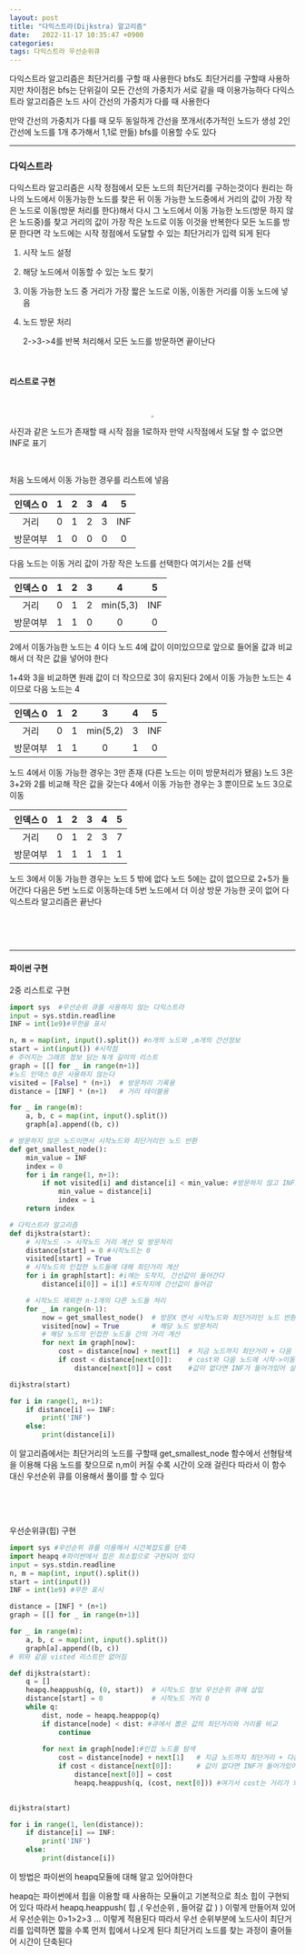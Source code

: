 ```yaml
---
layout: post
title: "다익스트라(Dijkstra) 알고리즘"
date:   2022-11-17 10:35:47 +0900
categories:
tags: 다익스트라 우선순위큐
---
```


다익스트라 알고리즘은 최단거리를 구할 때 사용한다 bfs도 최단거리를 구할때 사용하지만 차이점은 bfs는 단위길이 모든 간선의 가중치가 서로 같을 때 이용가능하다 다익스트라 알고리즘은 노드 사이 간선의 가중치가 다를 때 사용한다 

만약 간선의 가중치가 다를 때 모두 동일하게 간선을 쪼개서(추가적인 노드가 생성 2인 간선에 노드를 1개 추가해서 1,1로 만듦) bfs를 이용할 수도 있다

---

### 다익스트라

다익스트라 알고리즘은 시작 정점에서 모든 노드의 최단거리를 구하는것이다 원리는 하나의 노드에서 이동가능한 노드를 찾은 뒤 이동 가능한 노드중에서 거리의 값이 가장 작은 노드로 이동(방문 처리를 한다)해서 다시 그 노드에서 이동 가능한 노드(방문 하지 않은 노드중)를 찾고 거리의 값이 가장 작은 노드로 이동 이것을 반복한다 모든 노드를 방문 한다면 각 노드에는 시작 정점에서 도달할 수 있는 최단거리가 입력 되게 된다

1. 시작 노드 설정

2. 해당 노드에서 이동할 수 있는 노드 찾기

3. 이동 가능한 노드 중 거리가 가장 짧은 노드로 이동, 이동한 거리를 이동 노드에 넣음

4. 노드 방문 처리

   2->3->4를 반복 처리해서 모든 노드를 방문하면 끝이난다

&nbsp;

#### 리스트로 구현

&nbsp;

<center><img src="https://user-images.githubusercontent.com/80758613/202349138-4ad432e0-d786-4db4-915d-11c5e4c1983c.png" style="zoom:30%;"></center>

 사진과 같은 노드가 존재할 때 시작 점을 1로하자 만약 시작점에서 도달 할 수 없으면 INF로 표기

&nbsp;

 처음 노드에서 이동 가능한 경우를 리스트에 넣음

| 인덱스 0 |  1   |  2   |  3   |  4   |  5   |
| :------: | :--: | :--: | :--: | :--: | :--: |
|   거리   |  0   |  1   |  2   |  3   | INF  |
| 방문여부 |  1   |  0   |  0   |  0   |  0   |

다음 노드는 이동 거리 값이 가장 작은 노드를 선택한다 여기서는 2를 선택

| 인덱스 0 |  1   |  2   |  3   |    4     |  5   |
| :------: | :--: | :--: | :--: | :------: | :--: |
|   거리   |  0   |  1   |  2   | min(5,3) | INF  |
| 방문여부 |  1   |  1   |  0   |    0     |  0   |

2에서 이동가능한 노드는 4 이다 노드 4에 값이 이미있으므로 앞으로 들어올 값과 비교해서 더 작은 값을 넣어야 한다

1+4와 3을 비교하면 원래 값이 더 작으므로 3이 유지된다 2에서 이동 가능한 노드는 4이므로 다음 노드는 4

| 인덱스 0 |  1   |  2   |    3     |  4   |  5   |
| :------: | :--: | :--: | :------: | :--: | :--: |
|   거리   |  0   |  1   | min(5,2) |  3   | INF  |
| 방문여부 |  1   |  1   |    0     |  1   |  0   |

노드 4에서 이동 가능한 경우는 3만 존재 (다른 노드는 이미 방문처리가 됐음) 노드 3은 3+2와 2를 비교해 작은 값을 갖는다 4에서 이동 가능한 경우는 3 뿐이므로 노드 3으로 이동

| 인덱스 0 |  1   |  2   |  3   |  4   |  5   |
| :------: | :--: | :--: | :--: | :--: | :--: |
|   거리   |  0   |  1   |  2   |  3   |  7   |
| 방문여부 |  1   |  1   |  1   |  1   |  1   |

노드 3에서 이동 가능한 경우는 노드 5 밖에 없다 노드 5에는 값이 없으므로 2+5가 들어간다 다음은 5번 노드로 이동하는데 5번 노드에서 더 이상 방문 가능한 곳이 없어 다익스트라 알고리즘은 끝난다 

&nbsp;

&nbsp;

---



#### 파이썬 구현

2중 리스트로 구현

``` python
import sys  #우선순위 큐를 사용하지 않는 다익스트라
input = sys.stdin.readline
INF = int(1e9)#무한을 표시

n, m = map(int, input().split()) #n개의 노드와 ,m개의 간선정보
start = int(input()) #시작점
# 주어지는 그래프 정보 담는 N개 길이의 리스트
graph = [[] for _ in range(n+1)]
#노드 인댁스 0은 사용하지 않는다
visited = [False] * (n+1)  # 방문처리 기록용
distance = [INF] * (n+1)   # 거리 테이블용

for _ in range(m):
    a, b, c = map(int, input().split())
    graph[a].append((b, c))

# 방문하지 않은 노드이면서 시작노드와 최단거리인 노드 반환
def get_smallest_node():
    min_value = INF
    index = 0
    for i in range(1, n+1):
        if not visited[i] and distance[i] < min_value: #방문하지 않고 INF보다 작을떄
            min_value = distance[i]
            index = i
    return index

# 다익스트라 알고리즘
def dijkstra(start):
    # 시작노드 -> 시작노드 거리 계산 및 방문처리
    distance[start] = 0 #시작노드는 0
    visited[start] = True
    # 시작노드의 인접한 노드들에 대해 최단거리 계산
    for i in graph[start]: #i에는 도착지, 간선값이 들어간다
        distance[i[0]] = i[1] #도착지에 간선값이 들어감

    # 시작노드 제외한 n-1개의 다른 노드들 처리
    for _ in range(n-1):
        now = get_smallest_node()  # 방문X 면서 시작노드와 최단거리인 노드 반환
        visited[now] = True        # 해당 노드 방문처리
        # 해당 노드의 인접한 노드들 간의 거리 계산
        for next in graph[now]:
            cost = distance[now] + next[1]  # 지금 노드까지 최단거리 + 다음 노드 거리
            if cost < distance[next[0]]:    # cost와 다음 노드에 시작->이동노드 거리가 있다면 비교
                distance[next[0]] = cost    #값이 없다면 INF가 들어가있어 실행 cost가 더 작으면 값은 바꾼다

dijkstra(start)

for i in range(1, n+1):
    if distance[i] == INF:
        print('INF')
    else:
        print(distance[i])
```

이 알고리즘에서는 최단거리의 노드를 구할때 get_smallest_node 함수에서 선형탐색을 이용해 다음 노드를 찾으므로 n,m이 커질 수록 시간이 오래 걸린다 따라서 이 함수 대신 우선순위 큐를 이용해서 풀이를 할 수 있다

&nbsp;

&nbsp;

우선순위큐(힙) 구현

``` python
import sys #우선순위 큐를 이용해서 시간복잡도를 단축
import heapq #파이썬에서 힙은 최소힙으로 구현되어 있다
input = sys.stdin.readline
n, m = map(int, input().split())
start = int(input())
INF = int(1e9) #무한 표시

distance = [INF] * (n+1)
graph = [[] for _ in range(n+1)]

for _ in range(m):
    a, b, c = map(int, input().split())
    graph[a].append((b, c))
# 위와 같음 visted 리스트만 없어짐

def dijkstra(start):
    q = []
    heapq.heappush(q, (0, start))  # 시작노드 정보 우선순위 큐에 삽입
    distance[start] = 0            # 시작노드 거리 0
    while q:
        dist, node = heapq.heappop(q)
        if distance[node] < dist: #큐에서 뽑은 값의 최단거리와 거리를 비교
            continue
        
        for next in graph[node]:#인접 노드를 탐색
            cost = distance[node] + next[1]   # 지금 노드까지 최단거리 + 다음 노드 거리cost와 다음 노드에 시작->이동노드 거리가 있다면 비교
            if cost < distance[next[0]]:      # 값이 없다면 INF가 들어가있어 실행 cost가 더 작으면 값은 바꾼다
                distance[next[0]] = cost
                heapq.heappush(q, (cost, next[0])) #여기서 cost는 거리가 되지만 우선순위도 의미
 

dijkstra(start)

for i in range(1, len(distance)):
    if distance[i] == INF:
        print('INF')
    else:
        print(distance[i])
```

이 방법은 파이썬의 heapq모듈에 대해 알고 있어야한다 

heapq는 파이썬에서 힙을 이용할 때 사용하는 모듈이고 기본적으로 최소 힙이 구현되어 있다 따라서 heapq.heappush( 힙 ,( 우선순위 , 들어갈 값 ) ) 이렇게 만들어져 있어서 우선순위는 0>1>2>3 ... 이렇게 적용된다 따라서 우선 순위부분에 노드사이 최단거리를 입력하면 짧을 수록 먼저 힙에서 나오게 된다 최단거리 노드를 찾는 과정이 줄어들어 시간이 단축된다
